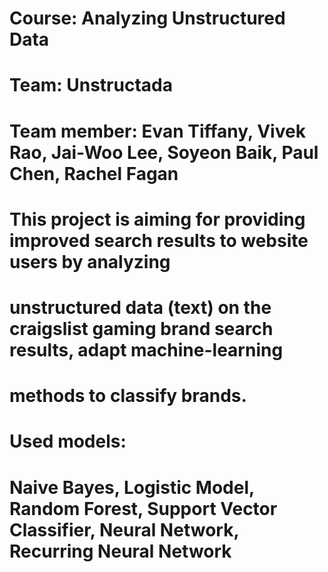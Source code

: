 # Course: Analyzing Unstructured Data
# Team: Unstructada
# Team member: Evan Tiffany, Vivek Rao, Jai-Woo Lee, Soyeon Baik, Paul Chen, Rachel Fagan

# This project is aiming for providing improved search results to website users by analyzing 
# unstructured data (text) on the craigslist gaming brand search results, adapt machine-learning
# methods to classify brands.

# Used models:
# Naive Bayes, Logistic Model, Random Forest, Support Vector Classifier, Neural Network, Recurring Neural Network
